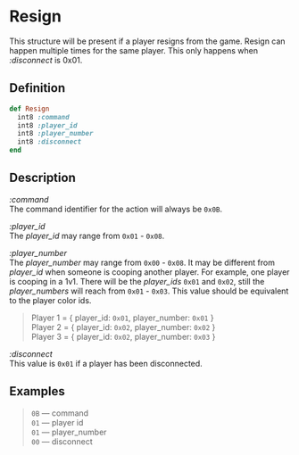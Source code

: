 # Resign

This structure will be present if a player resigns from the game.
Resign can happen multiple times for the same player. This only happens when *:disconnect* is 0x01.

## Definition

```ruby
def Resign
  int8 :command 
  int8 :player_id
  int8 :player_number
  int8 :disconnect
end
```

## Description

*:command*  
The command identifier for the action will always be `0x0B`.

*:player_id*  
The *player_id* may range from `0x01` - `0x08`.

*:player_number*  
The *player_number* may range from `0x00` - `0x08`.
It may be different from *player_id* when someone is cooping another player. For example, one player is cooping in a 1v1. 
There will be the *player_ids* `0x01` and `0x02`, still the *player_numbers* will reach from `0x01` - `0x03`.
This value should be equivalent to the player color ids.

> Player 1 = { player_id: `0x01`, player_number: `0x01` }  
> Player 2 = { player_id: `0x02`, player_number: `0x02` }  
> Player 3 = { player_id: `0x02`, player_number: `0x03` }  

*:disconnect*  
This value is `0x01` if a player has been disconnected.

## Examples

>`0B` &mdash; command  
>`01` &mdash; player id  
>`01` &mdash; player_number  
>`00` &mdash; disconnect  
